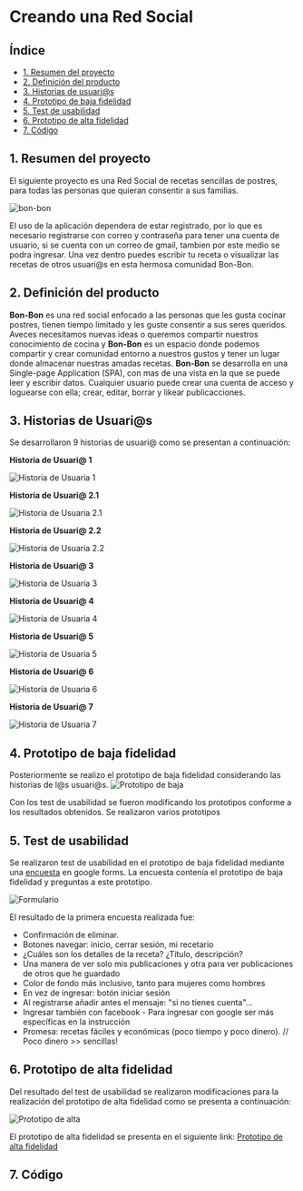 # Creando una Red Social

## Índice

* [1. Resumen del proyecto](#1-resumen-del-proyecto)
* [2. Definición del producto](#2-definición-del-proyecto)
* [3. Historias de usuari@s](#3-historias-de-usuari@s)
* [4. Prototipo de baja fidelidad](#4-prototipo-de-baja-calidad)
* [5. Test de usabilidad](#5-test-de-usabilidad)
* [6. Prototipo de alta fidelidad](#6-prototipo-de-alta-fidelidad)
* [7. Código](#7-codigo)


## 1. Resumen del proyecto 

El siguiente proyecto es una Red Social de recetas sencillas de postres, para todas las personas que quieran consentir a sus familias.

![bon-bon](/src/imagenes/1_readme_logo.png)

El uso de la aplicación dependera de estar registrado, por lo que es necesario registrarse con correo y contraseña para  tener una cuenta de usuario, si se cuenta con un correo de gmail, tambien por este medio se podra ingresar. Una vez dentro puedes escribir tu receta o visualizar las recetas de otros usuari@s en esta hermosa comunidad Bon-Bon.

## 2. Definición del producto

**Bon-Bon** es una red social enfocado a las personas que les gusta cocinar postres, tienen tiempo limitado y les guste consentir a sus seres queridos.
Aveces necesitamos nuevas ideas o queremos compartir nuestros conocimiento de cocina y **Bon-Bon** es un espacio donde podemos compartir y crear comunidad entorno a nuestros gustos y tener un lugar donde almacenar nuestras amadas recetas.
**Bon-Bon** se desarrolla en una Single-page Application (SPA), con mas de una vista en la que se puede leer y escribir datos.
Cualquier usuario puede crear una cuenta de acceso y loguearse con ella; crear, editar, borrar y likear publicacciones.

## 3. Historias de Usuari@s 

Se desarrollaron 9 historias de usuari@ como se presentan a continuación:

**Historia de Usuari@ 1**

![Historia de Usuaria 1](/src/imagenes/2_readme_HU1.png)

**Historia de Usuari@ 2.1**

![Historia de Usuaria 2.1](/src/imagenes/2_readme_HU2-1.png)

**Historia de Usuari@ 2.2**

![Historia de Usuaria 2.2](/src/imagenes/2_readme_HU2-2.png)

**Historia de Usuari@ 3**

![Historia de Usuaria 3](/src/imagenes/2_readme_HU3.png)

**Historia de Usuari@ 4**

![Historia de Usuaria 4](/src/imagenes/2_readme_HU4.png)

**Historia de Usuari@ 5**

![Historia de Usuaria 5](/src/imagenes/2_readme_HU5.png)

**Historia de Usuari@ 6**

![Historia de Usuaria 6](/src/imagenes/2_readme_HU6.png)

**Historia de Usuari@ 7**

![Historia de Usuaria 7](/src/imagenes/2_readme_HU7.png)


## 4. Prototipo de baja fidelidad

Posteriormente se realizo el prototipo de baja fidelidad considerando las historias de l@s usuari@s.
![Prototipo de baja](/src/imagenes/3_readme_PB1.png)

Con los test de usabilidad se fueron modificando los prototipos conforme a los resultados obtenidos. Se realizaron varios prototipos 

## 5. Test de usabilidad 

Se realizaron test de usabilidad en el prototipo de baja fidelidad mediante una [encuesta](https://forms.gle/UQ36ApGr8JEYXELE8) en google forms.
La encuesta contenía el prototipo de baja fidelidad y preguntas a este prototipo.

![Formulario](/src/imagenes/4_readme_Form.png)

El resultado de la primera encuesta realizada fue:
- Confirmación de eliminar.  
- Botones navegar: inicio, cerrar sesión, mi recetario 
- ¿Cuáles son los detalles de la receta? ¿Título, descripción? 
- Una manera de ver solo mis publicaciones y otra para ver publicaciones de otros que he guardado 
- Color de fondo más inclusivo, tanto para mujeres como hombres 
- En vez de ingresar: botón iniciar sesión 
- Al registrarse añadir antes el mensaje: "si no tienes cuenta"... 
- Ingresar también con facebook - Para ingresar con google ser más específicas en la instrucción 
- Promesa: recetas fáciles y económicas (poco tiempo y poco dinero). // Poco dinero >> sencillas!

## 6. Prototipo de alta fidelidad

Del resultado del test de usabilidad se realizaron modificaciones para la realización del prototipo de alta fidelidad como se presenta a continuación:

![Prototipo de alta](/src/imagenes/5_readme_prototipoAlta.png)

El prototipo de alta fidelidad se presenta en el siguiente link: [Prototipo de alta fidelidad](https://www.figma.com/proto/QRlleX30CNdG5DO04FXrGx/Red-social-Bon-Bon?type=design&node-id=102-4&t=SjuoSDMCFZI2zGhZ-0&scaling=scale-down&page-id=0%3A1&starting-point-node-id=102%3A48) 

## 7. Código

